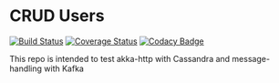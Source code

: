 # CRUD Users

[![Build Status](https://travis-ci.org/ssuarez6/crudusers.svg?branch=develop)](https://travis-ci.org/ssuarez6/crudusers) [![Coverage Status](https://coveralls.io/repos/github/ssuarez6/crudusers/badge.svg?branch=develop)](https://coveralls.io/github/ssuarez6/crudusers?branch=master) [![Codacy Badge](https://api.codacy.com/project/badge/Grade/1e0843fe00af44f9a465433c64db6a72)](https://www.codacy.com/app/ssuarez6/crudusers?utm_source=github.com&amp;utm_medium=referral&amp;utm_content=ssuarez6/crudusers&amp;utm_campaign=Badge_Grade)

This repo is intended to test akka-http with Cassandra and message-handling with Kafka
